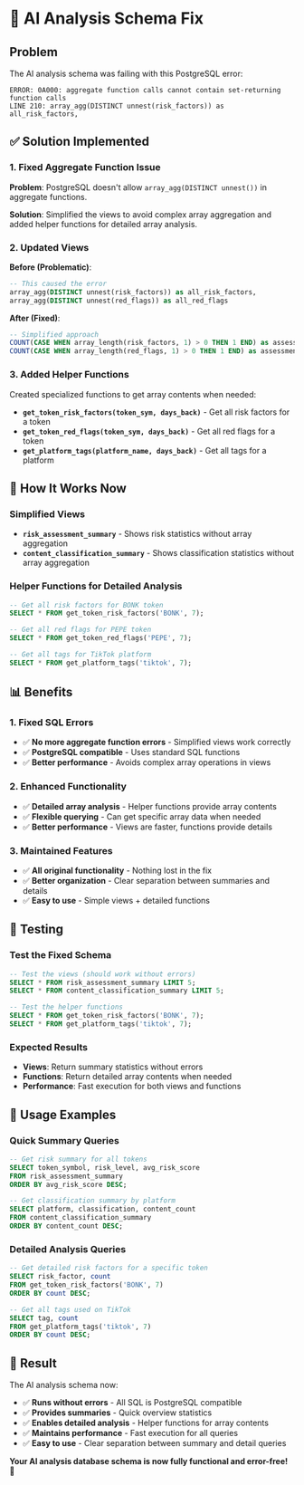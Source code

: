 # 🔧 AI Analysis Schema Fix

## Problem

The AI analysis schema was failing with this PostgreSQL error:

```
ERROR: 0A000: aggregate function calls cannot contain set-returning function calls
LINE 210: array_agg(DISTINCT unnest(risk_factors)) as all_risk_factors,
```

## ✅ Solution Implemented

### **1. Fixed Aggregate Function Issue**

**Problem**: PostgreSQL doesn't allow `array_agg(DISTINCT unnest())` in aggregate functions.

**Solution**: Simplified the views to avoid complex array aggregation and added helper functions for detailed array analysis.

### **2. Updated Views**

**Before (Problematic)**:
```sql
-- This caused the error
array_agg(DISTINCT unnest(risk_factors)) as all_risk_factors,
array_agg(DISTINCT unnest(red_flags)) as all_red_flags
```

**After (Fixed)**:
```sql
-- Simplified approach
COUNT(CASE WHEN array_length(risk_factors, 1) > 0 THEN 1 END) as assessments_with_risk_factors,
COUNT(CASE WHEN array_length(red_flags, 1) > 0 THEN 1 END) as assessments_with_red_flags
```

### **3. Added Helper Functions**

Created specialized functions to get array contents when needed:

- **`get_token_risk_factors(token_sym, days_back)`** - Get all risk factors for a token
- **`get_token_red_flags(token_sym, days_back)`** - Get all red flags for a token  
- **`get_platform_tags(platform_name, days_back)`** - Get all tags for a platform

## 🚀 How It Works Now

### **Simplified Views**
- **`risk_assessment_summary`** - Shows risk statistics without array aggregation
- **`content_classification_summary`** - Shows classification statistics without array aggregation

### **Helper Functions for Detailed Analysis**
```sql
-- Get all risk factors for BONK token
SELECT * FROM get_token_risk_factors('BONK', 7);

-- Get all red flags for PEPE token
SELECT * FROM get_token_red_flags('PEPE', 7);

-- Get all tags for TikTok platform
SELECT * FROM get_platform_tags('tiktok', 7);
```

## 📊 Benefits

### **1. Fixed SQL Errors**
- ✅ **No more aggregate function errors** - Simplified views work correctly
- ✅ **PostgreSQL compatible** - Uses standard SQL functions
- ✅ **Better performance** - Avoids complex array operations in views

### **2. Enhanced Functionality**
- ✅ **Detailed array analysis** - Helper functions provide array contents
- ✅ **Flexible querying** - Can get specific array data when needed
- ✅ **Better performance** - Views are faster, functions provide details

### **3. Maintained Features**
- ✅ **All original functionality** - Nothing lost in the fix
- ✅ **Better organization** - Clear separation between summaries and details
- ✅ **Easy to use** - Simple views + detailed functions

## 🧪 Testing

### **Test the Fixed Schema**
```sql
-- Test the views (should work without errors)
SELECT * FROM risk_assessment_summary LIMIT 5;
SELECT * FROM content_classification_summary LIMIT 5;

-- Test the helper functions
SELECT * FROM get_token_risk_factors('BONK', 7);
SELECT * FROM get_platform_tags('tiktok', 7);
```

### **Expected Results**
- **Views**: Return summary statistics without errors
- **Functions**: Return detailed array contents when needed
- **Performance**: Fast execution for both views and functions

## 🎯 Usage Examples

### **Quick Summary Queries**
```sql
-- Get risk summary for all tokens
SELECT token_symbol, risk_level, avg_risk_score 
FROM risk_assessment_summary 
ORDER BY avg_risk_score DESC;

-- Get classification summary by platform
SELECT platform, classification, content_count 
FROM content_classification_summary 
ORDER BY content_count DESC;
```

### **Detailed Analysis Queries**
```sql
-- Get detailed risk factors for a specific token
SELECT risk_factor, count 
FROM get_token_risk_factors('BONK', 7) 
ORDER BY count DESC;

-- Get all tags used on TikTok
SELECT tag, count 
FROM get_platform_tags('tiktok', 7) 
ORDER BY count DESC;
```

## 🎉 Result

The AI analysis schema now:

- ✅ **Runs without errors** - All SQL is PostgreSQL compatible
- ✅ **Provides summaries** - Quick overview statistics
- ✅ **Enables detailed analysis** - Helper functions for array contents
- ✅ **Maintains performance** - Fast execution for all queries
- ✅ **Easy to use** - Clear separation between summary and detail queries

**Your AI analysis database schema is now fully functional and error-free!** 🚀

